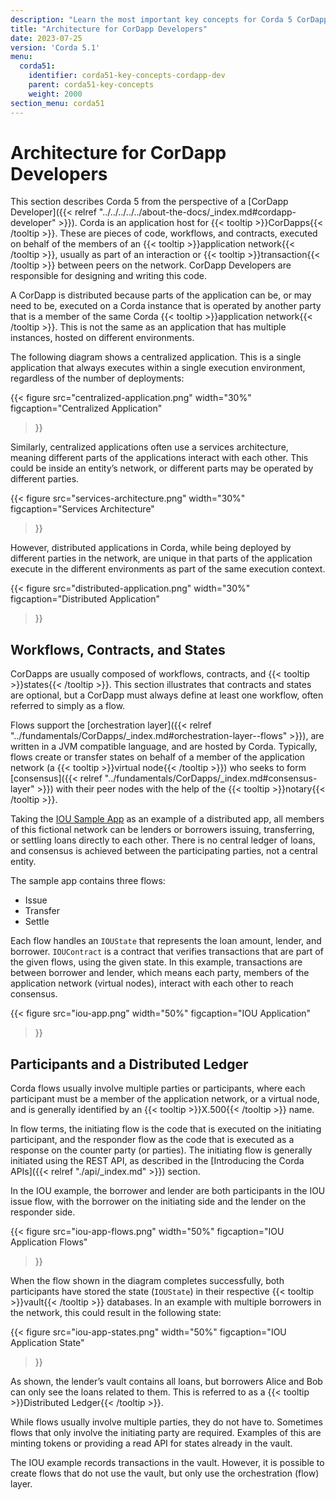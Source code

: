 ```yaml
---
description: "Learn the most important key concepts for Corda 5 CorDapp Developers."
title: "Architecture for CorDapp Developers"
date: 2023-07-25
version: 'Corda 5.1'
menu:
  corda51:
    identifier: corda51-key-concepts-cordapp-dev
    parent: corda51-key-concepts
    weight: 2000
section_menu: corda51
---
```


# Architecture for CorDapp Developers

This section describes Corda 5 from the perspective of a [CorDapp Developer]({{< relref "../../../../../about-the-docs/_index.md#cordapp-developer" >}}). Corda is an application host for {{< tooltip >}}CorDapps{{< /tooltip >}}. These are pieces of code, workflows, and contracts, executed on behalf of the members of an {{< tooltip >}}application network{{< /tooltip >}}, usually as part of an interaction or {{< tooltip >}}transaction{{< /tooltip >}} between peers on the network. CorDapp Developers are responsible for designing and writing this code.

A CorDapp is distributed because parts of the application can be, or may need to be, executed on a Corda instance that is operated by another party that is a member of the same Corda {{< tooltip >}}application network{{< /tooltip >}}.
This is not the same as an application that has multiple instances, hosted on different environments.

The following diagram shows a centralized application. This is a single application that always executes within a single execution environment, regardless of the number of deployments:

{{<
  figure
	 src="centralized-application.png"
   width="30%"
	 figcaption="Centralized Application"
>}}

Similarly, centralized applications often use a services architecture, meaning different parts of the applications interact with each other. This could be inside an entity’s network, or different parts may be operated by different parties.

{{<
  figure
	 src="services-architecture.png"
   width="30%"
	 figcaption="Services Architecture"
>}}

However, distributed applications in Corda, while being deployed by different parties in the network, are unique in that parts of the application execute in the different environments as part of the same execution context.

{{<
  figure
	 src="distributed-application.png"
   width="30%"
	 figcaption="Distributed Application"
>}}

## Workflows, Contracts, and States

CorDapps are usually composed of workflows, contracts, and {{< tooltip >}}states{{< /tooltip >}}. This section illustrates that contracts and states are optional, but a CorDapp must always define at least one workflow, often referred to simply as a flow.

Flows support the [orchestration layer]({{< relref "../fundamentals/CorDapps/_index.md#orchestration-layer--flows" >}}), are written in a JVM compatible language, and are hosted by Corda. Typically, flows create or transfer states on behalf of a member of the application network (a {{< tooltip >}}virtual node{{< /tooltip >}}) who seeks to form [consensus]({{< relref "../fundamentals/CorDapps/_index.md#consensus-layer" >}}) with their peer nodes with the help of the {{< tooltip >}}notary{{< /tooltip >}}.

Taking the [IOU Sample App](https://github.com/corda/corda5-samples/blob/main/kotlin-samples/corda5-obligation-cordapp/) as an example of a distributed app, all members of this fictional network can be lenders or borrowers issuing, transferring, or settling loans directly to each other. There is no central ledger of loans, and consensus is achieved between the participating parties, not a central entity.

The sample app contains three flows:

* Issue
* Transfer
* Settle

Each flow handles an `IOUState` that represents the loan amount, lender, and borrower. `IOUContract` is a contract that verifies transactions that are part of the given flows, using the given state.
In this example, transactions are between borrower and lender, which means each party, members of the application network (virtual nodes), interact with each other to reach consensus.

{{<
  figure
	 src="iou-app.png"
   width="50%"
	 figcaption="IOU Application"
>}}

## Participants and a Distributed Ledger

Corda flows usually involve multiple parties or participants, where each participant must be a member of the application network, or a virtual node, and is generally identified by an {{< tooltip >}}X.500{{< /tooltip >}} name.

In flow terms, the initiating flow is the code that is executed on the initiating participant, and the responder flow as the code that is executed as a response on the counter party (or parties). The initiating flow is generally initiated using the REST API, as described in the [Introducing the Corda APIs]({{< relref "./api/_index.md" >}}) section.

In the IOU example, the borrower and lender are both participants in the IOU issue flow, with the borrower on the initiating side and the lender on the responder side.

{{<
  figure
	 src="iou-app-flows.png"
   width="50%"
	 figcaption="IOU Application Flows"
>}}

When the flow shown in the diagram completes successfully, both participants have stored the state (`IOUState`) in their respective {{< tooltip >}}vault{{< /tooltip >}} databases.
In an example with multiple borrowers in the network, this could result in the following state:

{{<
  figure
	 src="iou-app-states.png"
   width="50%"
	 figcaption="IOU Application State"
>}}

As shown, the lender’s vault contains all loans, but borrowers Alice and Bob can only see the loans related to them.
This is referred to as a {{< tooltip >}}Distributed Ledger{{< /tooltip >}}. 

While flows usually involve multiple parties, they do not have to. Sometimes flows that only involve the initiating party are required. Examples of this are minting tokens or providing a read API for states already in the vault.

The IOU example records transactions in the vault. However, it is possible to create flows that do not use the vault, but only use the orchestration (flow) layer.

